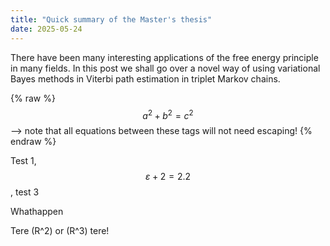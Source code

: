 ```yaml
---
title: "Quick summary of the Master's thesis"
date: 2025-05-24
---
```


There have been many interesting applications of the free energy principle in many fields. In this post we shall go over a novel way of using variational Bayes methods in Viterbi path estimation in triplet Markov chains.

{% raw %}
  $$a^2 + b^2 = c^2$$ --> note that all equations between these tags will not need escaping! 
 {% endraw %}

Test 1, $$\varepsilon + 2 = 2.2$$, test 3


Whathappen

Tere \(R^2\) or (R^3) tere!
